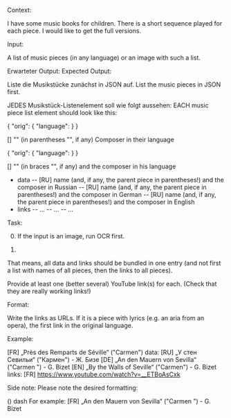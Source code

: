 Context:

I have some music books for children. There is a short sequence played for each piece. I would like to get the full versions.

Input:

A list of music pieces (in any language) or an image with such a list.

Erwarteter Output:
Expected Output:

Liste die Musikstücke zunächst in JSON auf.
List the music pieces in JSON first.

JEDES Musikstück-Listenelement soll wie folgt aussehen:
EACH music piece list element should look like this:

{
  "orig": {
  "language": <two-letter abbreviation of the original language>
  }
}

[] "<Name in the original language>" (in parentheses "<Name of the parent piece>", if any) Composer in their language

{
  "orig": {
  "language": <two letters code of the original language>
  }
}

[] "<name in the original language>" (in braces "<name of the parent piece>", if any) and the composer in his language

- data
  -- [RU] name (and, if any, the parent piece in parentheses!) and the composer in Russian
  -- [RU] name (and, if any, the parent piece in parentheses!) and the composer in German
  -- [RU] name (and, if any, the parent piece in parentheses!) and the composer in English
- links
  -- ...
  -- ...
  -- ...


Task:

0. If the input is an image, run OCR first.

1.

That means, all data and links should be bundled in one entry (and not first a list with names of all pieces, then the links to all pieces).

Provide at least one (better several) YouTube link(s) for each. (Check that they are really working links!)

Format:

Write the links as URLs. If it is a piece with lyrics (e.g. an aria from an opera), the first link in the original language. 

Example:

[FR] „Près des Remparts de Séville“ ("Carmen")
data:
[RU] „У стен Севильи“ ("Кармен") - Ж. Бизе
[DE] „An den Mauern von Sevilla“ ("Carmen ") - G. Bizet
[EN] „By the Walls of Seville“ ("Carmen") - G. Bizet
links:
[FR] https://www.youtube.com/watch?v=__ETBoAsCxk

Side note: Please note the desired formatting:

<name of the piece> (<parent piece>) dash <full name of the composer>
For example:
[FR] „An den Mauern von Sevilla“ ("Carmen ") - G. Bizet
